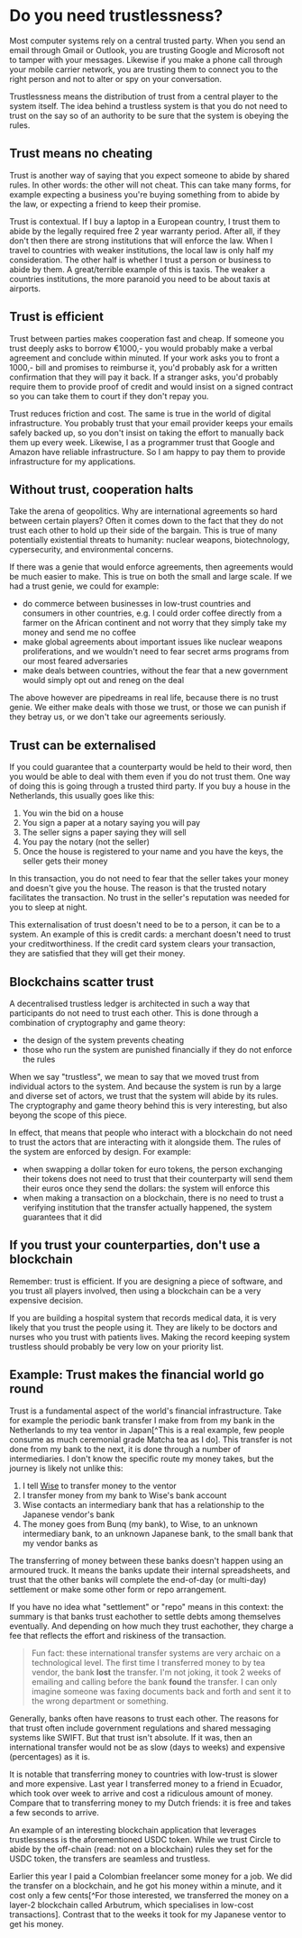 # Do you need trustlessness?

Most computer systems rely on a central trusted party. When you send an email through Gmail or Outlook, you are trusting Google and Microsoft not to tamper with your messages. Likewise if you make a phone call through your mobile carrier network, you are trusting them to connect you to the right person and not to alter or spy on your conversation.

Trustlessness means the distribution of trust from a central player to the system itself. The idea behind a trustless system is that you do not need to trust on the say so of an authority to be sure that the system is obeying the rules.

## Trust means no cheating

Trust is another way of saying that you expect someone to abide by shared rules. In other words: the other will not cheat. This can take many forms, for example expecting a business you're buying something from to abide by the law, or expecting a friend to keep their promise.

Trust is contextual. If I buy a laptop in a European country, I trust them to abide by the legally required free 2 year warranty period. After all, if they don't then there are strong institutions that will enforce the law. When I travel to countries with weaker institutions, the local law is only half my consideration. The other half is whether I trust a person or business to abide by them. A great/terrible example of this is taxis. The weaker a countries institutions, the more paranoid you need to be about taxis at airports.

## Trust is efficient

Trust between parties makes cooperation fast and cheap. If someone you trust deeply asks to borrow €1000,- you would probably make a verbal agreement and conclude within minuted. If your work asks you to front a 1000,- bill and promises to reimburse it, you'd probably ask for a written confirmation that they will pay it back. If a stranger asks, you'd probably require them to provide proof of credit and would insist on a signed contract so you can take them to court if they don't repay you.

Trust reduces friction and cost. The same is true in the world of digital infrastructure. You probably trust that your email provider keeps your emails safely backed up, so you don't insist on taking the effort to manually back them up every week. Likewise, I as a programmer trust that Google and Amazon have reliable infrastructure. So I am happy to pay them to provide infrastructure for my applications.

## Without trust, cooperation halts

Take the arena of geopolitics. Why are international agreements so hard between certain players? Often it comes down to the fact that they do not trust each other to hold up their side of the bargain. This is true of many potentially existential threats to humanity: nuclear weapons, biotechnology, cypersecurity, and environmental concerns.

If there was a genie that would enforce agreements, then agreements would be much easier to make. This is true on both the small and large scale. If we had a trust genie, we could for example:

- do commerce between businesses in low-trust countries and consumers in other countries, e.g. I could order coffee directly from a farmer on the African continent and not worry that they simply take my money and send me no coffee
- make global agreements about important issues like nuclear weapons proliferations, and we wouldn't need to fear secret arms programs from our most feared adversaries
- make deals between countries, without the fear that a new government would simply opt out and reneg on the deal

The above however are pipedreams in real life, because there is no trust genie. We either make deals with those we trust, or those we can punish if they betray us, or we don't take our agreements seriously.

## Trust can be externalised

If you could guarantee that a counterparty would be held to their word, then you would be able to deal with them even if you do not trust them. One way of doing this is going through a trusted third party. If you buy a house in the Netherlands, this usually goes like this:

1. You win the bid on a house
2. You sign a paper at a notary saying you will pay
3. The seller signs a paper saying they will sell
4. You pay the notary (not the seller)
5. Once the house is registered to your name and you have the keys, the seller gets their money

In this transaction, you do not need to fear that the seller takes your money and doesn't give you the house. The reason is that the trusted notary facilitates the transaction. No trust in the seller's reputation was needed for you to sleep at night.

This externalisation of trust doesn't need to be to a person, it can be to a system. An example of this is credit cards: a merchant doesn't need to trust your creditworthiness. If the credit card system clears your transaction, they are satisfied that they will get their money.

## Blockchains scatter trust

A decentralised trustless ledger is architected in such a way that participants do not need to trust each other. This is done through a combination of cryptography and game theory:

- the design of the system prevents cheating
- those who run the system are punished financially if they do not enforce the rules

When we say "trustless", we mean to say that we moved trust from individual actors to the system. And because the system is run by a large and diverse set of actors, we trust that the system will abide by its rules. The cryptography and game theory behind this is very interesting, but also beyong the scope of this piece.

In effect, that means that people who interact with a blockchain do not need to trust the actors that are interacting with it alongside them. The rules of the system are enforced by design. For example:

- when swapping a dollar token for euro tokens, the person exchanging their tokens does not need to trust that their counterparty will send them their euros once they send the dollars: the system will enforce this
- when making a transaction on a blockchain, there is no need to trust a verifying institution that the transfer actually happened, the system guarantees that it did

## If you trust your counterparties, don't use a blockchain

Remember: trust is efficient. If you are designing a piece of software, and you trust all players involved, then using a blockchain can be a very expensive decision.

If you are building a hospital system that records medical data, it is very likely that you trust the people using it. They are likely to be doctors and nurses who you trust with patients lives. Making the record keeping system trustless should probably be very low on your priority list.

## Example: Trust makes the financial world go round

Trust is a fundamental aspect of the world's financial infrastructure. Take for example the periodic bank transfer I make from from my bank in the Netherlands to my tea ventor in Japan[^This is a real example, few people consume as much ceremonial grade Matcha tea as I do]. This transfer is not done from my bank to the next, it is done through a number of intermediaries. I don't know the specific route my money takes, but the journey is likely not unlike this:

1. I tell [Wise](https://wise.com) to transfer money to the ventor
2. I transfer money from my bank to Wise's bank account
3. Wise contacts an intermediary bank that has a relationship to the Japanese vendor's bank
4. The money goes from Bunq (my bank), to Wise, to an unknown intermediary bank, to an unknown Japanese bank, to the small bank that my vendor banks as

The transferring of money between these banks doesn't happen using an armoured truck. It means the banks update their internal spreadsheets, and trust that the other banks will complete the end-of-day (or multi-day) settlement or make some other form or repo arrangement.

If you have no idea what "settlement" or "repo" means in this context: the summary is that banks trust eachother to settle debts among themselves eventually. And depending on how much they trust eachother, they charge a fee that reflects the effort and riskiness of the transaction.

> Fun fact: these international transfer systems are very archaic on a technological level. The first time I transferred money to by tea vendor, the bank **lost** the transfer. I'm not joking, it took 2 weeks of emailing and calling before the bank **found** the transfer. I can only imagine someone was faxing documents back and forth and sent it to the wrong department or something.

Generally, banks often have reasons to trust each other. The reasons for that trust often include government regulations and shared messaging systems like SWIFT. But that trust isn't absolute. If it was, then an international transfer would not be as slow (days to weeks) and expensive (percentages) as it is.

It is notable that transferring money to countries with low-trust is slower and more expensive. Last year I transferred money to a friend in Ecuador, which took over week to arrive and cost a ridiculous amount of money. Compare that to transferring money to my Dutch friends: it is free and takes a few seconds to arrive.

An example of an interesting blockchain application that leverages trustlessness is the aforementioned USDC token. While we trust Circle to abide by the off-chain (read: not on a blockchain) rules they set for the USDC token, the transfers are seamless and trustless.

Earlier this year I paid a Colombian freelancer some money for a job. We did the transfer on a blockchain, and he got his money within a minute, and it cost only a few cents[^For those interested, we transferred the money on a layer-2 blockchain called Arbutrum, which specialises in low-cost transactions]. Contrast that to the weeks it took for my Japanese ventor to get his money.
